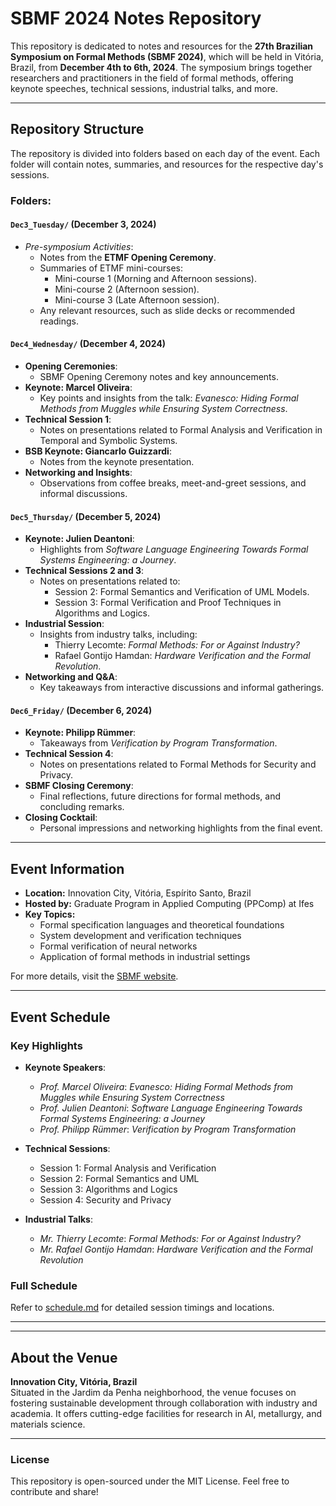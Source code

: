 # SBMF 2024 Notes Repository

This repository is dedicated to notes and resources for the **27th Brazilian Symposium on Formal Methods (SBMF 2024)**, which will be held in Vitória, Brazil, from **December 4th to 6th, 2024**. The symposium brings together researchers and practitioners in the field of formal methods, offering keynote speeches, technical sessions, industrial talks, and more.

---

## Repository Structure

The repository is divided into folders based on each day of the event. Each folder will contain notes, summaries, and resources for the respective day's sessions.

### Folders:
#### **`Dec3_Tuesday/` (December 3, 2024)** 
- *Pre-symposium Activities*:  
  - Notes from the **ETMF Opening Ceremony**.
  - Summaries of ETMF mini-courses:
    - Mini-course 1 (Morning and Afternoon sessions).
    - Mini-course 2 (Afternoon session).
    - Mini-course 3 (Late Afternoon session).
  - Any relevant resources, such as slide decks or recommended readings.

#### **`Dec4_Wednesday/` (December 4, 2024)**  
- **Opening Ceremonies**:
  - SBMF Opening Ceremony notes and key announcements.
- **Keynote: Marcel Oliveira**:
  - Key points and insights from the talk: *Evanesco: Hiding Formal Methods from Muggles while Ensuring System Correctness*. 
- **Technical Session 1**:
  - Notes on presentations related to Formal Analysis and Verification in Temporal and Symbolic Systems.
- **BSB Keynote: Giancarlo Guizzardi**:
  - Notes from the keynote presentation.
- **Networking and Insights**:
  - Observations from coffee breaks, meet-and-greet sessions, and informal discussions.

#### **`Dec5_Thursday/` (December 5, 2024)**  
- **Keynote: Julien Deantoni**:
  - Highlights from *Software Language Engineering Towards Formal Systems Engineering: a Journey*.
- **Technical Sessions 2 and 3**:
  - Notes on presentations related to:
    - Session 2: Formal Semantics and Verification of UML Models.
    - Session 3: Formal Verification and Proof Techniques in Algorithms and Logics.
- **Industrial Session**:
  - Insights from industry talks, including:
    - Thierry Lecomte: *Formal Methods: For or Against Industry?*
    - Rafael Gontijo Hamdan: *Hardware Verification and the Formal Revolution*.
- **Networking and Q&A**:
  - Key takeaways from interactive discussions and informal gatherings.

#### **`Dec6_Friday/` (December 6, 2024)**  
- **Keynote: Philipp Rümmer**:
  - Takeaways from *Verification by Program Transformation*.
- **Technical Session 4**:
  - Notes on presentations related to Formal Methods for Security and Privacy.
- **SBMF Closing Ceremony**:
  - Final reflections, future directions for formal methods, and concluding remarks.
- **Closing Cocktail**:
  - Personal impressions and networking highlights from the final event.

---

## Event Information

- **Location:** Innovation City, Vitória, Espírito Santo, Brazil  
- **Hosted by:** Graduate Program in Applied Computing (PPComp) at Ifes  
- **Key Topics:**
  - Formal specification languages and theoretical foundations
  - System development and verification techniques
  - Formal verification of neural networks
  - Application of formal methods in industrial settings

For more details, visit the [SBMF website](https://link.springer.com/conference/sbmf).

---

## Event Schedule

### Key Highlights
- **Keynote Speakers**:
  - *Prof. Marcel Oliveira*: *Evanesco: Hiding Formal Methods from Muggles while Ensuring System Correctness*
  - *Prof. Julien Deantoni*: *Software Language Engineering Towards Formal Systems Engineering: a Journey*
  - *Prof. Philipp Rümmer*: *Verification by Program Transformation*

- **Technical Sessions**:
  - Session 1: Formal Analysis and Verification
  - Session 2: Formal Semantics and UML
  - Session 3: Algorithms and Logics
  - Session 4: Security and Privacy

- **Industrial Talks**:
  - *Mr. Thierry Lecomte*: *Formal Methods: For or Against Industry?*
  - *Mr. Rafael Gontijo Hamdan*: *Hardware Verification and the Formal Revolution*

### Full Schedule
Refer to [schedule.md](schedule.md) for detailed session timings and locations.

---

---

## About the Venue

**Innovation City, Vitória, Brazil**  
Situated in the Jardim da Penha neighborhood, the venue focuses on fostering sustainable development through collaboration with industry and academia. It offers cutting-edge facilities for research in AI, metallurgy, and materials science.

---

### License

This repository is open-sourced under the MIT License. Feel free to contribute and share!
